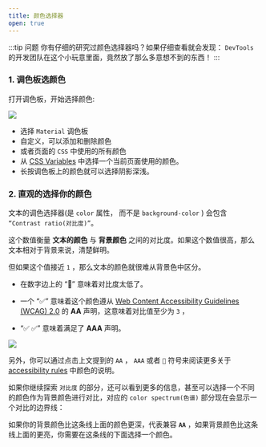 ```yaml
---
title: 颜色选择器
open: true
---
```


:::tip 问题
你有仔细的研究过颜色选择器吗？如果仔细查看就会发现： `DevTools` 的开发团队在这个小玩意里面，竟然放了那么多意想不到的东西！
:::

### 1. 调色板选颜色

打开调色板，开始选择颜色:

![](https://wingman-1300536089.file.myqcloud.com//chrome/C05/color_picker.gif)

* 选择 `Material` 调色板
* 自定义，可以添加和删除颜色
* 或者页面的 `CSS` 中使用的所有颜色
* 从 [CSS Variables](https://developer.mozilla.org/en-US/docs/Web/CSS/Using_CSS_variables) 中选择一个当前页面使用的颜色。
* 长按调色板上的颜色就可以选择阴影深浅。

### 2. 直观的选择你的颜色

文本的调色选择器(是 `color` 属性， 而不是 `background-color` ) 会包含 `“Contrast ratio(对比度)”`。

这个数值衡量 **文本的颜色** 与 **背景颜色** 之间的对比度。如果这个数值很高，那么文本相对于背景来说，清楚鲜明。

但如果这个值接近 `1` ，那么文本的颜色就很难从背景色中区分。

* 在数字边上的 “🚫” 意味着对比度太低了。
* 一个 “✅” 意味着这个颜色遵从 [Web Content Accessibility Guidelines (WCAG) 2.0](https://www.w3.org/TR/UNDERSTANDING-WCAG20/conformance.html) 的 **AA** 声明，这意味着对比值至少为 `3` ，

* “✅ ✅” 意味着满足了 **AAA** 声明。

![](https://wingman-1300536089.file.myqcloud.com//chrome/C05/contrast_radio.gif)

另外，你可以通过点击上文提到的 `AA` ， `AAA` 或者 `🚫` 符号来阅读更多关于[accessibility rules](https://developers.google.com/web/fundamentals/accessibility/accessible-styles#color_and_contrast) 中颜色的说明。

如果你继续探索 `对比度` 的部分，还可以看到更多的信息，甚至可以选择一个不同的颜色作为背景颜色进行对比，对应的 `color spectrum(色谱)` 部分现在会显示一个对比的边界线：

如果你的背景颜色比这条线上面的颜色更深，代表兼容 **`AA`** ，如果背景颜色比这条线上面的更亮，你需要在这条线的下面选择一个颜色。
